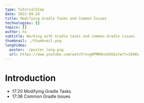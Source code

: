 ```yaml
---
type: TutorialStep
date: 2022-09-24
title: Modifying Gradle Tasks and Common Issues
technologies: []
topics: []
author: hs
subtitle: Working with Gradle tasks and common Gradle issues
thumbnail: ./thumbnail.png
longVideo:
  poster: ./poster_long.png
  url: https://www.youtube.com/watch?v=gKPMKRnnbXU&start=1040s
---
```


# Introduction

- 17:20 Modifying Gradle Tasks
- 17:38 Common Gradle Issues
